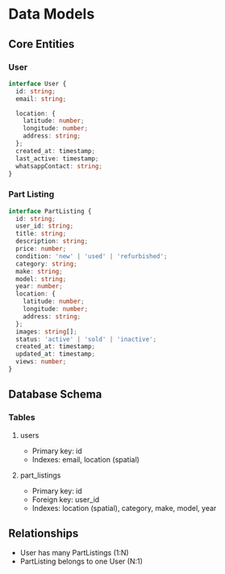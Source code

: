 # Data Models

## Core Entities

### User
```typescript
interface User {
  id: string;
  email: string;

  location: {
    latitude: number;
    longitude: number;
    address: string;
  };
  created_at: timestamp;
  last_active: timestamp;
  whatsappContact: string;
}
```

### Part Listing
```typescript
interface PartListing {
  id: string;
  user_id: string;
  title: string;
  description: string;
  price: number;
  condition: 'new' | 'used' | 'refurbished';
  category: string;
  make: string;
  model: string;
  year: number;
  location: {
    latitude: number;
    longitude: number;
    address: string;
  };
  images: string[];
  status: 'active' | 'sold' | 'inactive';
  created_at: timestamp;
  updated_at: timestamp;
  views: number;
}
```



## Database Schema

### Tables
1. users
   - Primary key: id
   - Indexes: email, location (spatial)

2. part_listings
   - Primary key: id
   - Foreign key: user_id
   - Indexes: location (spatial), category, make, model, year

## Relationships
- User has many PartListings (1:N)
- PartListing belongs to one User (N:1)
